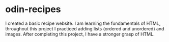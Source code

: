 # odin-recipes
I created a basic recipe website. I am learning the fundamentals of HTML, throughout this project I practiced adding lists (ordered and unordered) and images.
After completing this project, I have a stronger grasp of HTML.

